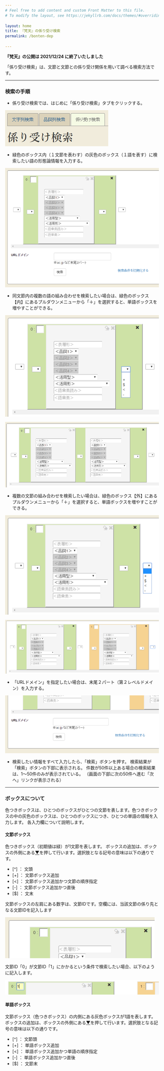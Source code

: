 ```yaml
---
# Feel free to add content and custom Front Matter to this file.
# To modify the layout, see https://jekyllrb.com/docs/themes/#overriding-theme-defaults

layout: home
title: 『梵天』の係り受け検索
permalink: /bonten-dep

---
```

**『梵天』の公開は 2021/12/24 に終了いたしました**

「係り受け検索」は、文節と文節との係り受け関係を用いて調べる検索方法です。

___

### 検索の手順
- 係り受け検索では、はじめに「係り受け検索」タブをクリックする。

![係り受け検索](images/bon36.png?raw=true "係り受け検索")

- 緑色のボックス内（１文節を表わす）の灰色のボックス（１語を表す）に検索したい語の形態論情報を入力する。

![係り受け検索](images/bon14.png?raw=true "係り受け検索")

- 同文節内の複数の語の組み合わせを検索したい場合は、緑色のボックス【内】にあるプルダウンメニューから「＋」を選択すると、単語ボックスを増やすことができる。

![係り受け検索](images/bon15.png?raw=true "係り受け検索")

![係り受け検索](images/bon16.png?raw=true "係り受け検索")

- 複数の文節の組み合わせを検索したい場合は、緑色のボックス【外】にあるプルダウンメニューから「＋」を選択すると、単語ボックスを増やすことができる。

![係り受け検索](images/bon17.png?raw=true "係り受け検索")

![係り受け検索](images/bon18.png?raw=true "係り受け検索")

- 「URLドメイン」を指定したい場合は、末尾２パート（第２レベルドメイン）を入力する。

![係り受け検索](images/bon19.png?raw=true "係り受け検索")

- 検索したい情報をすべて入力したら、「検索」ボタンを押す。
検索結果が「検索」ボタンの下部に表示される。
件数が50件以上ある場合の検索結果は、1～50件のみが表示されている。
（画面の下部に次の50件へ進む「次へ」リンクが表示される）


___

### ボックスについて

色つきボックスは、ひとつのボックスがひとつの文節を表します。色つきボックスの中の灰色のボックスは、ひとつのボックスにつき、ひとつの単語の情報を入力します。
各入力欄について説明します。

#### 文節ボックス

色つきボックス（初期値は緑）が1文節を表します。
ボックスの追加は、ボックスの外側にある[▼](images/bon34.png?raw=true "▼")を押して行います。選択肢となる記号の意味は以下の通りです。

- [^]	： 文頭
- [+]	： 文節ボックス追加
- [<]	： 文節ボックス追加かつ文節の順序指定
- [-]	： 文節ボックス追加かつ直後
- [$]	： 文末

文節ボックスの左肩にある数字は、文節IDです。空欄には、当該文節の係り先となる文節IDを記入します

![位置関係](images/bon23.png?raw=true "位置関係")

文節ID「0」が文節ID「1」にかかるという条件で検索したい場合、以下のように記入します。

![位置関係](images/bon25.png?raw=true "位置関係")


#### 単語ボックス

文節ボックス（色つきボックス）の内側にある灰色ボックスが1語を表します。
ボックスの追加は、ボックスの外側にある[▼](images/bon34.png?raw=true "▼")を押して行います。選択肢となる記号の意味は以下の通りです。

- [^]	： 文節頭
- [+]	： 単語ボックス追加
- [<]	： 単語ボックス追加かつ単語の順序指定
- [-]	： 単語ボックス追加かつ直後
- [$]	： 文節末
